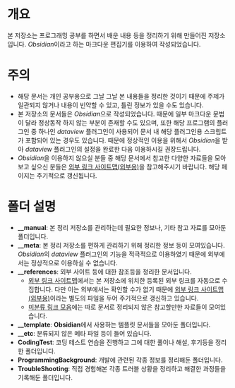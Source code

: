 # 개요
본 저장소는 프로그래밍 공부를 하면서 배운 내용 등을 정리하기 위해 만들어진 저장소입니다. *Obsidian*이라고 하는 마크다운 편집기를 이용하여 작성되었습니다.

# 주의
- 해당 문서는 개인 공부용으로 그날 그날 본 내용들을 정리한 것이기 때문에 주제가 일관되지 않거나 내용이 빈약할 수 있고, 틀린 정보가 있을 수도 있습니다.
- 본 저장소의 문서들은 *Obsidian*으로 작성되었습니다. 때문에 일부 마크다운 문법이 달라 정상동작 하지 않는 부분이 존재할 수도 있으며, 또한 해당 프로그램의 플러그인 중 하나인 *dataview* 플러그인이 사용되어 문서 내 해당 플러그인용 스크립트가 포함되어 있는 경우도 있습니다.  때문에 정상적인 이용을 위해서 *Obsidian*을 받아 *dataview* 플러그인의 설정을 완료한 다음 이용하시길 권장드립니다.
- *Obsidian*을 이용하지 않으실 분들 중 해당 문서에서 참고한 다양한 자료들을 모아보고 싶으신 분들은 [외부 링크 사이트맵(외부용)](__reference/외부%20링크%20사이트맵(외부용).md)을 참고해주시기 바랍니다. 해당 페이지는 주기적으로 갱신됩니다.

# 폴더 설명
- **__manual**: 본 정리 저장소를 관리하는데 필요한 정보나, 기타 참고 자료를 모아둔 폴더입니다.
- **__meta**: 본 정리 저장소를 편하게 관리하기 위해 정리한 정보 등이 모여있습니다. *Obsidian*의 *dataview* 플러그인의 기능을 적극적으로 이용하였기 때문에 외부에서는 정상적으로 이용하실 수 없습니다.
- **__references**: 외부 사이트 등에 대한 참조등을 정리한 문서입니다. 
	- [외부 링크 사이트맵](__reference/외부%20링크%20사이트맵.md)에서는 본 저장소에 위치한 등록된 외부 링크를 자동으로 수집합니다. 다만 이는 외부에서는 확인할 수가 없기 때문에 [외부 링크 사이트맵(외부용)](__reference/외부%20링크%20사이트맵(외부용).md)이라는 별도의 파일을 두어 주기적으로 갱신하고 있습니다.
	- [미분류 링크 모음](__reference/__미분류%20링크%20모음.md)에는 따로 문서로 정리되지 않은 참고할만한 자료들이 모여있습니다.
- **__template**: **Obsidian**에서 사용하는 템플릿 문서들을 모아둔 폴더입니다.
- **__etc**: 분류되지 않은 메타 파일 등이 들어 있습니다.
- **CodingTest**: 코딩 테스트 연습을 진행하고 그에 대한 풀이나 해설, 후기등을 정리한 폴더입니다.
- **ProgrammingBackground**: 개발에 관련된 각종 정보를 정리해둔 폴더입니다.
- **TroubleShooting**: 직접 경험해본 각종 트러블 상황을 정리하고 해결한 과정들을 기록해둔 폴더입니다. 
